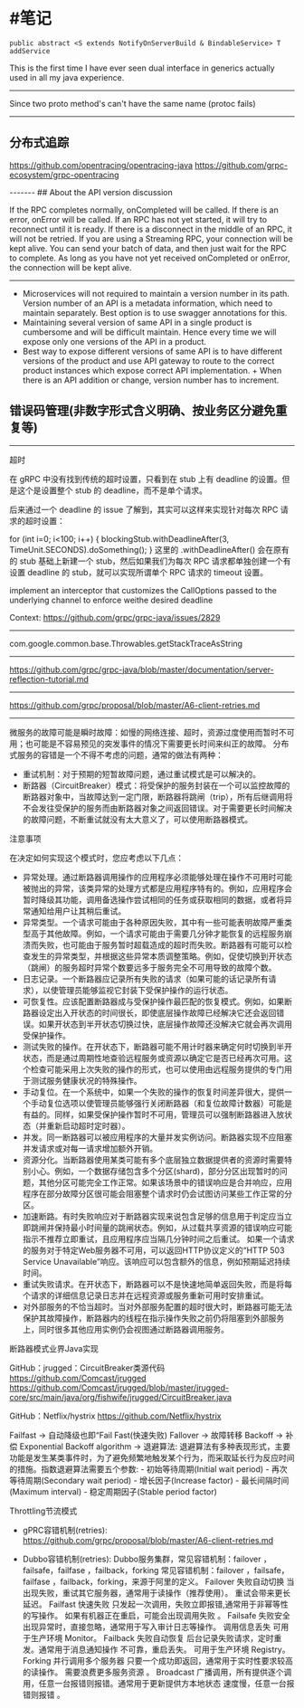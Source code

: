 #笔记
===

	public abstract <S extends NotifyOnServerBuild & BindableService> T addService

This is the first time I have ever seen dual interface in generics actually used in all my java experience.

------
 Since two proto method's can't have the same name (protoc fails)
 
 
------ 
## 分布式追踪
 https://github.com/opentracing/opentracing-java
 https://github.com/grpc-ecosystem/grpc-opentracing
 
------- ## About the API version discussion

If the RPC completes normally, onCompleted will be called. If there is an error, onError will be called. If an RPC has not yet started, it will try to reconnect until it is ready. If there is a disconnect in the middle of an RPC, it will not be retried.
If you are using a Streaming RPC, your connection will be kept alive. You can send your batch of data, and then just wait for the RPC to complete. As long as you have not yet received onCompleted or onError, the connection will be kept alive.

------


+ Microservices will not required to maintain a version number in its path. Version number of an API is a metadata information, which need to maintain separately. Best option is to use swagger annotations for this.  
+ Maintaining several version of same API in a single product is cumbersome and will be difficult maintain. Hence every time we will expose only one versions of the API in a product.
+ Best way to expose different versions of same API is to have different versions of the product​​​ and use API gateway ​to rout​e to the correct ​product ​instances​ which expose correct API implementation​.​​
​+ When there is an API addition or change​, ​version number has to increment.

## 错误码管理(非数字形式含义明确、按业务区分避免重复等)

-------


超时

在 gRPC 中没有找到传统的超时设置，只看到在 stub 上有 deadline 的设置。但是这个是设置整个 stub 的 deadline，而不是单个请求。

后来通过一个 deadline 的 issue 了解到，其实可以这样来实现针对每次 RPC 请求的超时设置：

for (int i=0; i<100; i++) {
    blockingStub.withDeadlineAfter(3, TimeUnit.SECONDS).doSomething();
}
这里的 .withDeadlineAfter() 会在原有的 stub 基础上新建一个 stub，然后如果我们为每次 RPC 请求都单独创建一个有设置 deadline 的 stub，就可以实现所谓单个 RPC 请求的 timeout 设置。

 implement an interceptor that customizes the CallOptions passed to
the underlying channel to enforce weithe desired deadline

Context:
  https://github.com/grpc/grpc-java/issues/2829

------

com.google.common.base.Throwables.getStackTraceAsString

--------

https://github.com/grpc/grpc-java/blob/master/documentation/server-reflection-tutorial.md

--------
https://github.com/grpc/proposal/blob/master/A6-client-retries.md

--------
微服务的故障可能是瞬时故障：如慢的网络连接、超时，资源过度使用而暂时不可用；也可能是不容易预见的突发事件的情况下需要更长时间来纠正的故障。
分布式服务的容错是一个不得不考虑的问题，通常的做法有两种：
+ 重试机制：对于预期的短暂故障问题，通过重试模式是可以解决的。
+ 断路器（CircuitBreaker）模式：将受保护的服务封装在一个可以监控故障的断路器对象中，当故障达到一定门限，断路器将跳闸（trip），所有后继调用将不会发往受保护的服务而由断路器对象之间返回错误。对于需要更长时间解决的故障问题，不断重试就没有太大意义了，可以使用断路器模式。

注意事项

在决定如何实现这个模式时，您应考虑以下几点：
+ 异常处理。通过断路器调用操作的应用程序必须能够处理在操作不可用时可能被抛出的异常，该类异常的处理方式都是应用程序特有的。例如，应用程序会暂时降级其功能，调用备选操作尝试相同的任务或获取相同的数据，或者将异常通知给用户让其稍后重试。
+ 异常类型。一个请求可能由于各种原因失败，其中有一些可能表明故障严重类型高于其他故障。例如，一个请求可能由于需要几分钟才能恢复的远程服务崩溃而失败，也可能由于服务暂时超载造成的超时而失败。断路器有可能可以检查发生的异常类型，并根据这些异常本质调整策略。例如，促使切换到开状态（跳闸）的服务超时异常个数要远多于服务完全不可用导致的故障个数。
+ 日志记录。一个断路器应记录所有失败的请求（如果可能的话记录所有请求），以使管理员能够监视它封装下受保护操作的运行状态。
+ 可恢复性。应该配置断路器成与受保护操作最匹配的恢复模式。例如，如果断路器设定出入开状态的时间很长，即使底层操作故障已经解决它还会返回错误。如果开状态到半开状态切换过快，底层操作故障还没解决它就会再次调用受保护操作。
+ 测试失败的操作。在开状态下，断路器可能不用计时器来确定何时切换到半开状态，而是通过周期性地查验远程服务或资源以确定它是否已经再次可用。这个检查可能采用上次失败的操作的形式，也可以使用由远程服务提供的专门用于测试服务健康状况的特殊操作。
+ 手动复位。在一个系统中，如果一个失败的操作的恢复时间差异很大，提供一个手动复位选项以使管理员能够强行关闭断路器（和复位故障计数器）可能是有益的。同样，如果受保护操作暂时不可用，管理员可以强制断路器进入放状态（并重新启动超时定时器）。
+ 并发。同一断路器可以被应用程序的大量并发实例访问。断路器实现不应阻塞并发请求或对每一请求增加额外开销。
+ 资源分化。当断路器使用某类可能有多个底层独立数据提供者的资源时需要特别小心。例如，一个数据存储包含多个分区(shard)，部分分区出现暂时的问题，其他分区可能完全工作正常。如果该场景中的错误响应是合并响应，应用程序在部分故障分区很可能会阻塞整个请求时仍会试图访问某些工作正常的分区。
+ 加速断路。有时失败响应对于断路器实现来说包含足够的信息用于判定应当立即跳闸并保持最小时间量的跳闸状态。例如，从过载共享资源的错误响应可能指示不推荐立即重试，且应用程序应当隔几分钟时间之后重试。
如果一个请求的服务对于特定Web服务器不可用，可以返回HTTP协议定义的“HTTP 503 Service Unavailable”响应。该响应可以包含额外的信息，例如预期延迟持续时间。
+ 重试失败请求。在开状态下，断路器可以不是快速地简单返回失败，而是将每个请求的详细信息记录日志并在远程资源或服务重新可用时安排重试。
+ 对外部服务的不恰当超时。当对外部服务配置的超时很大时，断路器可能无法保护其故障操作，断路器内的线程在指示操作失败之前仍将阻塞到外部服务上，同时很多其他应用实例仍会视图通过断路器调用服务。

断路器模式业界Java实现

GitHub：jrugged：CircuitBreaker类源代码
https://github.com/Comcast/jrugged
https://github.com/Comcast/jrugged/blob/master/jrugged-core/src/main/java/org/fishwife/jrugged/CircuitBreaker.java

GitHub：Netflix/hystrix
https://github.com/Netflix/hystrix

Failfast -> 自动降级也即“Fail Fast(快速失败)
Fallover -> 故障转移
Backoff -> 补偿
Exponential Backoff algorithm -> 退避算法: 
 退避算法有多种表现形式，主要功能是发生某类事件时，为了避免频繁地触发某个行为，而采取延长行为反应时间的措施。指数退避算法需要五个参数:
    - 初始等待周期(Initial wait period)
    - 再次等待周期(Secondary wait period)
    - 增长因子(Increase factor)
    - 最长间隔时间(Maximum interval)
    - 稳定周期因子(Stable period factor)
    
Throttling节流模式

- gPRC容错机制(retries):
  https://github.com/grpc/proposal/blob/master/A6-client-retries.md

- Dubbo容错机制(retries):
  Dubbo服务集群，常见容错机制：failover ，failsafe，failfase ，failback，forking
   常见容错机制：failover ，failsafe，failfase ，failback，forking，来源于阿里的定义。
  Failover 失败自动切换 
       当出现失败，重试其它服务器，通常用于读操作（推荐使用）。 重试会带来更长延迟。
  Failfast  快速失败
       只发起一次调用，失败立即报错,通常用于非幂等性的写操作。 如果有机器正在重启，可能会出现调用失败 。
  Failsafe 失败安全
       出现异常时，直接忽略，通常用于写入审计日志等操作。 调用信息丢失 可用于生产环境 Monitor。
  Failback  失败自动恢复
       后台记录失败请求，定时重发。通常用于消息通知操作 不可靠，重启丢失。 可用于生产环境 Registry。
  Forking  并行调用多个服务器
       只要一个成功即返回，通常用于实时性要求较高的读操作。 需要浪费更多服务资源   。
  Broadcast 
       广播调用，所有提供逐个调用，任意一台报错则报错。通常用于更新提供方本地状态 速度慢，任意一台报错则报错 。 




